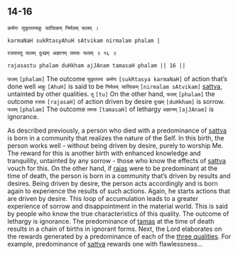 ## 14-16


```shloka-sa
कर्मणः सुकृतस्याहुः सात्विकम् निर्मलम् फलम् ।
```
```shloka-sa-hk
karmaNaH sukRtasyAhuH sAtvikam nirmalam phalam |
```
```shloka-sa
रजसस्तु फलम् दुःखम् अज्ञानम् तमसः फलम् ॥ १६ ॥
```
```shloka-sa-hk
rajasastu phalam duHkham ajJAnam tamasaH phalam || 16 ||
```

`फलम्` `[phalam]` The outcome `सुकृतस्य कर्मणः` `[sukRtasya karmaNaH]` of action that’s done well `आहुः` `[AhuH]` is said to be `निर्मलम् सात्विकम्` `[nirmalam sAtvikam]` [sattva](sattva), untainted by other qualities. `तु` `[tu]` On the other hand, `फलम्` `[phalam]` the outcome `रजसः` `[rajasaH]` of action driven by desire `दुःखम्` `[duHkham]` is sorrow. `फलम्` `[phalam]` The outcome `तमसः` `[tamasaH]` of lethargy `अज्ञानम्` `[ajJAnam]` is ignorance.

As described previously, a person who died with a predominance of [sattva](sattva) is born in a community that realizes the nature of the Self. In this birth, the person works well - without being driven by desire, purely to worship Me. The reward for this is another birth with enhanced knowledge and tranquility, untainted by any sorrow - those who know the effects of [sattva](sattva) vouch for this.
On the other hand, if [rajas](rajas) were to be predominant at the time of death, the person is born in a community that’s driven by results and desires. Being driven by desire, the person acts accordingly and is born again to experience the results of such actions. Again, he starts actions that are driven by desire. This loop of accumulation leads to a greater experience of sorrow and disappointment in the material world. This is said by people who know the true characteristics of this quality.
The outcome of lethargy is ignorance. The predominance of [tamas](tamas) at the time of death results in a chain of births in ignorant forms.
Next, the Lord elaborates on the rewards generated by a predominance of each of the [three qualities](satva_rajas_tamas). For example, predominance of [sattva](sattva) rewards one with flawlessness...

